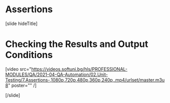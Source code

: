 # Assertions

[slide hideTitle]

# Checking the Results and Output Conditions

[video src="https://videos.softuni.bg/hls/PROFESSIONAL-MODULES/QA/2021-04-QA-Automation/02.Unit-Testing/7.Assertions-,1080p,720p,480p,360p,240p,.mp4/urlset/master.m3u8" poster="" /]





[/slide]